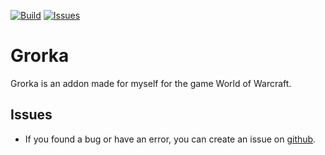 [![Build](https://img.shields.io/github/workflow/status/lamboley/Grorka/CI?label=Build&style=flat-square)](https://github.com/lamboley/Grorka/actions)
[![Issues](https://img.shields.io/github/issues/lamboley/Grorka.svg?label=Issues&style=flat-square)](https://github.com/lamboley/Grorka/issues)

# Grorka

Grorka is an addon made for myself for the game World of Warcraft.

## Issues

* If you found a bug or have an error, you can create an issue on [github](https://github.com/lamboley/Grorka/issues).
